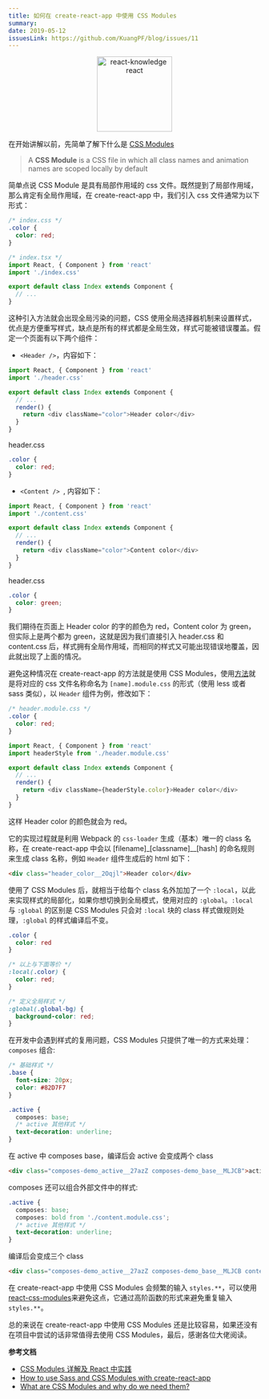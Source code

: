 ```yaml
---
title: 如何在 create-react-app 中使用 CSS Modules
summary:
date: 2019-05-12
issuesLink: https://github.com/KuangPF/blog/issues/11
---
```


<p align="center" style="text-align: center">
  <img width="150px" style="width:150px" src="https://raw.githubusercontent.com/css-modules/logos/master/css-modules-logo.png" alt="react-knowledge react">
</p>

在开始讲解以前，先简单了解下什么是 [CSS Modules](https://github.com/css-modules/css-modules)

> A **CSS Module** is a CSS file in which all class names and animation names are scoped locally by default

简单点说 CSS Module 是具有局部作用域的 css 文件。既然提到了局部作用域，那么肯定有全局作用域，在 create-react-app 中，我们引入 css 文件通常为以下形式：

```css
/* index.css */
.color {
  color: red;
}
```

```ts
/* index.tsx */
import React, { Component } from 'react'
import './index.css'

export default class Index extends Component {
  // ...
}
```

这种引入方法就会出现全局污染的问题，CSS 使用全局选择器机制来设置样式，优点是方便重写样式，缺点是所有的样式都是全局生效，样式可能被错误覆盖。假定一个页面有以下两个组件：

* `<Header />`，内容如下：

```ts
import React, { Component } from 'react'
import './header.css'

export default class Index extends Component {
  // ...
  render() {
    return <div className="color">Header color</div>
  }
}
```
header.css
```css
.color {
  color: red;
}
```

* `<Content /> `, 内容如下：

```ts
import React, { Component } from 'react'
import './content.css'

export default class Index extends Component {
  // ...
  render() {
    return <div className="color">Content color</div>
  }
}
```
header.css
```css
.color {
  color: green;
}
```

我们期待在页面上 Header color 的字的颜色为 red，Content color 为 green，但实际上是两个都为 green，这就是因为我们直接引入 header.css 和 content.css 后，样式拥有全局作用域，而相同的样式又可能出现错误地覆盖，因此就出现了上面的情况。

避免这种情况在 create-react-app 的方法就是使用 CSS Modules，使用[方法](https://facebook.github.io/create-react-app/docs/adding-a-css-modules-stylesheet)就是将对应的 css 文件名称命名为 `[name].module.css` 的形式（使用 less 或者 sass 类似），以 `Header` 组件为例，修改如下：
```css
/* header.module.css */
.color {
  color: red;
}
```
```ts
import React, { Component } from 'react'
import headerStyle from './header.module.css'

export default class Index extends Component {
  // ...
  render() {
    return <div className={headerStyle.color}>Header color</div>
  }
}
```
这样 Header color 的颜色就会为 red。

它的实现过程就是利用 Webpack 的 `css-loader` 生成（基本）唯一的 class 名称，在 create-react-app 中会以 [filename]\_[classname]\_\_[hash] 的命名规则来生成 class 名称，例如 `Header` 组件生成后的 html 如下：

``` html
<div class="header_color__2Oqjl">Header color</div>
```

使用了 CSS Modules 后，就相当于给每个 class 名外加加了一个 `:local`，以此来实现样式的局部化，如果你想切换到全局模式，使用对应的 `:global`。`:local` 与 `:global` 的区别是 CSS Modules 只会对 `:local` 块的 class 样式做规则处理，`:global` 的样式编译后不变。

``` css
.color {
  color: red
}

/* 以上与下面等价 */
:local(.color) {
  color: red; 
}

/* 定义全局样式 */
:global(.global-bg) {
  background-color: red;
}
```
在开发中会遇到样式的复用问题，CSS Modules 只提供了唯一的方式来处理：`composes` 组合:
``` css
/* 基础样式 */
.base {
  font-size: 20px;
  color: #82D7F7
}

.active {
  composes: base;
  /* active 其他样式 */
  text-decoration: underline;
} 
```
在 active 中 composes base，编译后会 active 会变成两个 class
``` html
<div class="composes-demo_active__27azZ composes-demo_base__MLJCB">active</div>
```
composes 还可以组合外部文件中的样式:

``` css
.active {
  composes: base;
  composes: bold from './content.module.css';
  /* active 其他样式 */
  text-decoration: underline;
} 
```
编译后会变成三个 class
``` html
<div class="composes-demo_active__27azZ composes-demo_base__MLJCB content_bold__vgYTg">active</div>
```
在 create-react-app 中使用 CSS Modules 会频繁的输入 `styles.**`，可以使用 [react-css-modules](https://github.com/gajus/react-css-modules)来避免这点，它通过高阶函数的形式来避免重复输入 `styles.**`。

总的来说在 create-react-app 中使用 CSS Modules 还是比较容易，如果还没有在项目中尝试的话非常值得去使用 CSS Modules，最后，感谢各位大佬阅读。


**参考文档**
* [CSS Modules 详解及 React 中实践](https://zhuanlan.zhihu.com/p/20495964)
* [How to use Sass and CSS Modules with create-react-app](https://blog.bitsrc.io/how-to-use-sass-and-css-modules-with-create-react-app-83fa8b805e5e)
* [What are CSS Modules and why do we need them?](https://css-tricks.com/css-modules-part-1-need/)